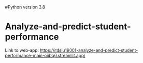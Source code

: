 #Python version
3.8

# Analyze-and-predict-student-performance
Link to web-app: https://itdsiu19001-analyze-and-predict-student-performance-main-oiibq6.streamlit.app/
